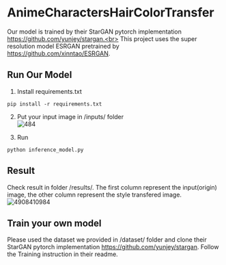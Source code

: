 # AnimeCharactersHairColorTransfer

Our model is trained by their StarGAN pytorch implementation https://github.com/yunjey/stargan.<br>
This project uses the super resolution model ESRGAN pretrained by https://github.com/xinntao/ESRGAN.

## Run Our Model
1. Install requirements.txt
  ~~~
  pip install -r requirements.txt
  ~~~

2. Put your input image in /inputs/ folder<br>
  ![484](https://user-images.githubusercontent.com/49235533/219293677-b4d1ae76-4241-4b57-bd59-095ed139e45f.JPG)

3. Run
  ~~~
  python inference_model.py
  ~~~
## Result
Check result in folder /results/. The first column represent the input(origin) image, the other column represent the style transfered image.<br>
![4908410984](https://user-images.githubusercontent.com/49235533/219300562-36ca7135-4d4e-4104-b151-3db80fecb1d4.JPG)



## Train your own model
Please used the dataset we provided in /dataset/ folder and clone their StarGAN pytorch implementation https://github.com/yunjey/stargan. Follow the Training instruction in their readme.

